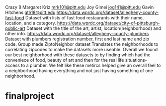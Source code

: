 Crazy 8
Margaret Kriz mrk101@pitt.edu
Joy Gimei jog141@pitt.edu
Gavin Hitchens gth18@pitt.edu
https://data.wprdc.org/dataset/allegheny-county-fast-food
	Dataset with lists of fast food restaurants with their name, location, and a category.
https://data.wprdc.org/dataset/city-of-pittsburgh-public-art 
	Dataset with the title of the art, artist, location(neighborhood) and other info.
https://data.wprdc.org/dataset/allegheny-county-plumbers 
	Dataset with plumbers registration number, first and last name and zip code.
Group made ZiptoNeighbor dataset
	Translates the neighborhoods to correlating zipcodes to make the datasets more useable.
Overall we found our best neighborhood with these datasets to by finding which had the conveniece of food, beauty of art and then for the real life situations- access to a plumber.
We felt like these metircs helped give an overall feel to a neighborhood having everything and not just having something of one neighborhood. 
# finalproject
